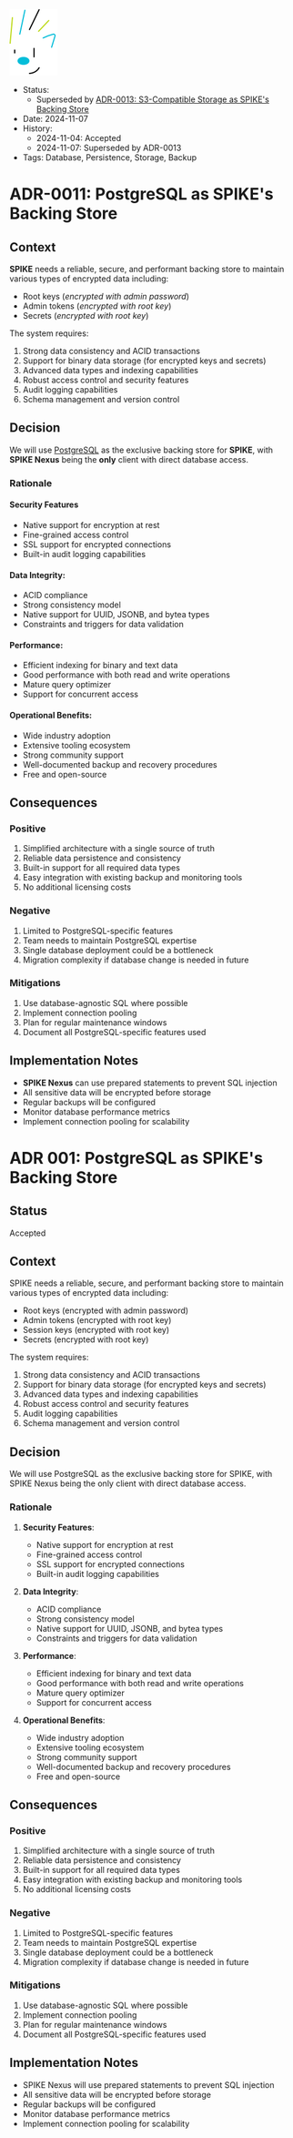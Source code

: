 ![SPIKE](../assets/spike-banner.png)

- Status:
  - Superseded by [ADR-0013: S3-Compatible Storage as SPIKE's Backing Store](adrs/0013.md)
- Date: 2024-11-07
- History:
  - 2024-11-04: Accepted
  - 2024-11-07: Superseded by ADR-0013
- Tags: Database, Persistence, Storage, Backup

# ADR-0011: PostgreSQL as SPIKE's Backing Store

## Context

**SPIKE** needs a reliable, secure, and performant backing store to maintain 
various types of encrypted data including:

- Root keys (*encrypted with admin password*)
- Admin tokens (*encrypted with root key*)
- Secrets (*encrypted with root key*)

The system requires:
1. Strong data consistency and ACID transactions
2. Support for binary data storage (for encrypted keys and secrets)
3. Advanced data types and indexing capabilities
4. Robust access control and security features
5. Audit logging capabilities
6. Schema management and version control

## Decision

We will use [PostgreSQL][postgres] as the exclusive backing store for **SPIKE**, 
with **SPIKE Nexus** being the **only** client with direct database access.

[postgres]: https://www.postgresql.org/

### Rationale

#### **Security Features**
- Native support for encryption at rest
- Fine-grained access control
- SSL support for encrypted connections
- Built-in audit logging capabilities

#### **Data Integrity**:
- ACID compliance
- Strong consistency model
- Native support for UUID, JSONB, and bytea types
- Constraints and triggers for data validation

#### **Performance**:
- Efficient indexing for binary and text data
- Good performance with both read and write operations
- Mature query optimizer
- Support for concurrent access

#### **Operational Benefits**:
- Wide industry adoption
- Extensive tooling ecosystem
- Strong community support
- Well-documented backup and recovery procedures
- Free and open-source

## Consequences

### Positive
1. Simplified architecture with a single source of truth
2. Reliable data persistence and consistency
3. Built-in support for all required data types
4. Easy integration with existing backup and monitoring tools
5. No additional licensing costs

### Negative
1. Limited to PostgreSQL-specific features
2. Team needs to maintain PostgreSQL expertise
3. Single database deployment could be a bottleneck
4. Migration complexity if database change is needed in future

### Mitigations
1. Use database-agnostic SQL where possible
2. Implement connection pooling
3. Plan for regular maintenance windows
4. Document all PostgreSQL-specific features used

## Implementation Notes
- **SPIKE Nexus** can use prepared statements to prevent SQL injection
- All sensitive data will be encrypted before storage
- Regular backups will be configured
- Monitor database performance metrics
- Implement connection pooling for scalability




# ADR 001: PostgreSQL as SPIKE's Backing Store

## Status
Accepted

## Context
SPIKE needs a reliable, secure, and performant backing store to maintain various types of encrypted data including:
- Root keys (encrypted with admin password)
- Admin tokens (encrypted with root key)
- Session keys (encrypted with root key)
- Secrets (encrypted with root key)

The system requires:
1. Strong data consistency and ACID transactions
2. Support for binary data storage (for encrypted keys and secrets)
3. Advanced data types and indexing capabilities
4. Robust access control and security features
5. Audit logging capabilities
6. Schema management and version control

## Decision
We will use PostgreSQL as the exclusive backing store for SPIKE, with SPIKE Nexus being the only client with direct database access.

### Rationale
1. **Security Features**:
    - Native support for encryption at rest
    - Fine-grained access control
    - SSL support for encrypted connections
    - Built-in audit logging capabilities

2. **Data Integrity**:
    - ACID compliance
    - Strong consistency model
    - Native support for UUID, JSONB, and bytea types
    - Constraints and triggers for data validation

3. **Performance**:
    - Efficient indexing for binary and text data
    - Good performance with both read and write operations
    - Mature query optimizer
    - Support for concurrent access

4. **Operational Benefits**:
    - Wide industry adoption
    - Extensive tooling ecosystem
    - Strong community support
    - Well-documented backup and recovery procedures
    - Free and open-source

## Consequences

### Positive
1. Simplified architecture with a single source of truth
2. Reliable data persistence and consistency
3. Built-in support for all required data types
4. Easy integration with existing backup and monitoring tools
5. No additional licensing costs

### Negative
1. Limited to PostgreSQL-specific features
2. Team needs to maintain PostgreSQL expertise
3. Single database deployment could be a bottleneck
4. Migration complexity if database change is needed in future

### Mitigations
1. Use database-agnostic SQL where possible
2. Implement connection pooling
3. Plan for regular maintenance windows
4. Document all PostgreSQL-specific features used

## Implementation Notes
- SPIKE Nexus will use prepared statements to prevent SQL injection
- All sensitive data will be encrypted before storage
- Regular backups will be configured
- Monitor database performance metrics
- Implement connection pooling for scalability

